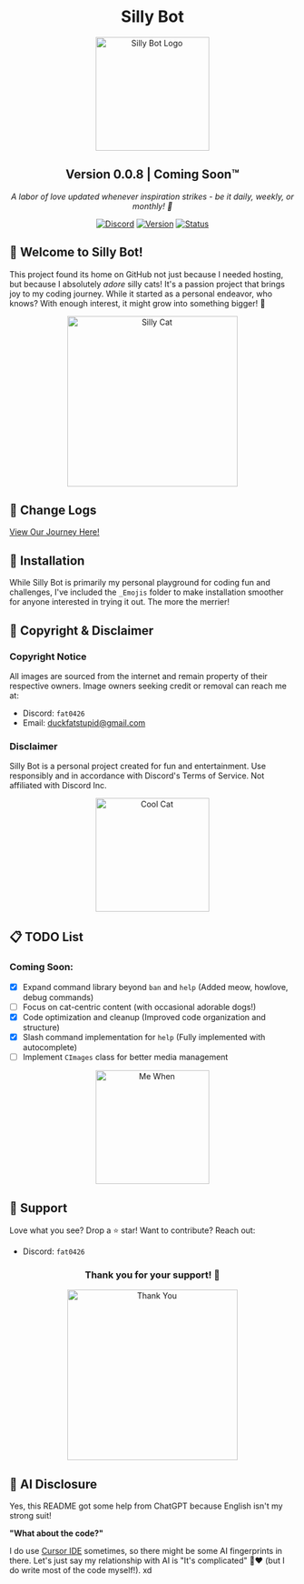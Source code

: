 <div align="center">
    <h1>Silly Bot</h1>
    <img width="200" src="https://c.tenor.com/62O0lwQIiwwAAAAd/tenor.gif" alt="Silly Bot Logo">
    <h2>Version 0.0.8 | Coming Soon™</h2>
    <p><em>A labor of love updated whenever inspiration strikes - be it daily, weekly, or monthly! 💝</em></p>
</div>

<div align="center">
    
[![Discord](https://img.shields.io/badge/Discord-fat0426-7289DA?style=for-the-badge&logo=discord&logoColor=white)](https://discord.com/users/774142265248710678/profile)
[![Version](https://img.shields.io/badge/version-0.0.8-blue?style=for-the-badge)](CHANGELOG.md)
[![Status](https://img.shields.io/badge/status-In_Development-yellow?style=for-the-badge)]()
    
</div>

## 🌟 Welcome to Silly Bot!

This project found its home on GitHub not just because I needed hosting, but because I absolutely *adore* silly cats! It's a passion project that brings joy to my coding journey. While it started as a personal endeavor, who knows? With enough interest, it might grow into something bigger! 🐾

<div align="center">
    <img width="300" src="https://i.pinimg.com/736x/ac/92/78/ac9278a599b1ba47fa978c3cfa519e10.jpg" alt="Silly Cat">
</div>

## 📝 Change Logs
[View Our Journey Here!](CHANGELOG.md)

## 🚀 Installation

While Silly Bot is primarily my personal playground for coding fun and challenges, I've included the `_Emojis` folder to make installation smoother for anyone interested in trying it out. The more the merrier! 


## 📜 Copyright & Disclaimer

### Copyright Notice
All images are sourced from the internet and remain property of their respective owners.
Image owners seeking credit or removal can reach me at:
- Discord: `fat0426`
- Email: [duckfatstupid@gmail.com](mailto:duckfatstupid@gmail.com)

### Disclaimer
Silly Bot is a personal project created for fun and entertainment. Use responsibly and in accordance with Discord's Terms of Service. Not affiliated with Discord Inc.

<div align="center">
    <img width="200" src="https://c.tenor.com/KO80NCIjQAUAAAAd/tenor.gif" alt="Cool Cat">
</div>

## 📋 TODO List
### Coming Soon:
- [x] Expand command library beyond `ban` and `help` (Added meow, howlove, debug commands)
- [ ] Focus on cat-centric content (with occasional adorable dogs!)
- [x] Code optimization and cleanup (Improved code organization and structure)
- [x] Slash command implementation for `help` (Fully implemented with autocomplete)
- [ ] Implement `CImages` class for better media management

<div align="center">
    <img width="200" src="https://cdn.discordapp.com/attachments/1258599258345443441/1264950931032637520/uDpr09A.gif?ex=6806fd9b&is=6805ac1b&hm=101d1fe2f5d3d21ff5aafaabc176c5abe0d71a2fdec9de6fd12ef616d77fc02a&" alt="Me When">
</div>

## 💖 Support
Love what you see? Drop a ⭐ star!
Want to contribute? Reach out:
- Discord: `fat0426`

<div align="center">
    <h3>Thank you for your support! 💝</h3>
    <img width="300" src="https://cdn.discordapp.com/attachments/1124562179635556362/1362386665569779803/Silly_6.gif?ex=6804d7f4&is=68038674&hm=4f0b37c50427a85b613fd09de7ff47e3fe6b204eb971ac03ae464e65f21775cf&" alt="Thank You">
</div>

## 🤖 AI Disclosure
Yes, this README got some help from ChatGPT because English isn't my strong suit!

**"What about the code?"**

I do use [Cursor IDE](https://www.cursor.com/) sometimes, so there might be some AI fingerprints in there. Let's just say my relationship with AI is "It's complicated" 🤖❤️ (but I do write most of the code myself!). xd